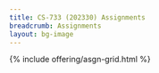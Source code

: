 ```yaml
---
title: CS-733 (202330) Assignments
breadcrumb: Assignments
layout: bg-image
---
```

{% include offering/asgn-grid.html %}
